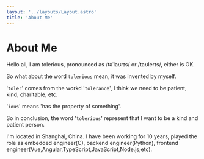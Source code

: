 ```yaml
---
layout: '../layouts/Layout.astro'
title: 'About Me'
---
```

# About Me

Hello all, I am tolerious, pronounced as /təˈlaʊrɪs/ or /taʊlerɪs/, either is OK.

So what about the word `tolerious`  mean, it was invented by myself.

'`toler`' comes from the workd '`tolerance`', I think we need to be patient, kind, charitable, etc.

'`ious`'  means 'has the property of something'.

So in conclusion, the word '`tolerious`' represent that I want to be a kind and patient person.

I'm located in Shanghai, China. I have been working for 10 years, played the role as embedded engineer(C), backend engineer(Python),
frontend engineer(Vue,Angular,TypeScript,JavaScript,Node.js,etc).